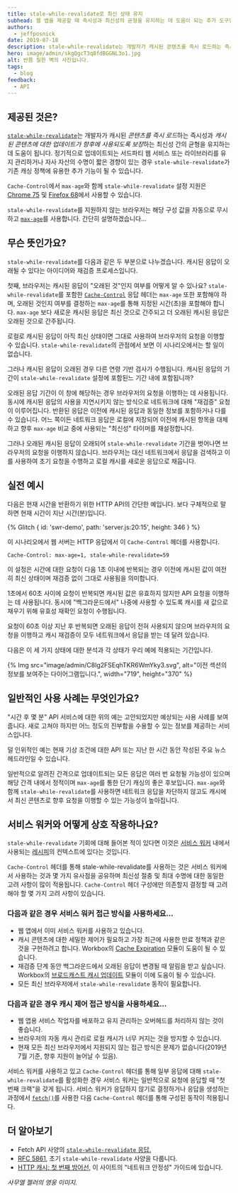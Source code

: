 ```yaml
---
title: stale-while-revalidate로 최신 상태 유지
subhead: 웹 앱을 제공할 때 즉시성과 최신성의 균형을 유지하는 데 도움이 되는 추가 도구입니다.
authors:
  - jeffposnick
date: 2019-07-18
description: stale-while-revalidate는 개발자가 캐시된 콘텐츠를 즉시 로드하는 즉시성과 캐시된 콘텐츠에 대한 업데이트가 향후에 사용되도록 보장하는 최신성 간의 균형을 유지하는 데 도움이 됩니다.
hero: image/admin/skgQgcT3q8fdBGGNL3o1.jpg
alt: 반쯤 칠한 벽의 사진입니다.
tags:
  - blog
feedback:
  - API
---
```


## 제공된 것은?

[`stale-while-revalidate`](https://tools.ietf.org/html/rfc5861#section-3)는 개발자가 캐시된 *콘텐츠를 즉시 로드*하는 즉시성과 *캐시된 콘텐츠에 대한 업데이트가 향후에 사용되도록 보장*하는 최신성 간의 균형을 유지하는 데 도움이 됩니다. 정기적으로 업데이트되는 서드파티 웹 서비스 또는 라이브러리를 유지 관리하거나 자사 자산의 수명이 짧은 경향이 있는 경우 `stale-while-revalidate`가 기존 캐싱 정책에 유용한 추가 기능이 될 수 있습니다.

`Cache-Control`에서 `max-age`와 함께 `stale-while-revalidate` 설정 지원은 [Chrome 75](https://chromestatus.com/feature/5050913014153216) 및 [Firefox 68](https://bugzilla.mozilla.org/show_bug.cgi?id=1536511)에서 사용할 수 있습니다.

`stale-while-revalidate`를 지원하지 않는 브라우저는 해당 구성 값을 자동으로 무시하고 [`max-age`](https://developers.google.com/web/fundamentals/performance/optimizing-content-efficiency/http-caching#max-age)를 사용합니다. 간단히 설명하겠습니다…

## 무슨 뜻인가요?

`stale-while-revalidate`를 다음과 같은 두 부분으로 나누겠습니다. 캐시된 응답이 오래될 수 있다는 아이디어와 재검증 프로세스입니다.

첫째, 브라우저는 캐시된 응답이 "오래된 것"인지 여부를 어떻게 알 수 있나요? `stale-while-revalidate`를 포함한 [`Cache-Control`](https://developer.mozilla.org/docs/Web/HTTP/Headers/Cache-Control) 응답 헤더는 `max-age` 또한 포함해야 하며, 오래된 것인지 여부를 결정하는 `max-age`를 통해 지정된 시간(초)을 포함해야 합니다.  `max-age` 보다 새로운 캐시된 응답은 최신 것으로 간주되고 더 오래된 캐시된 응답은 오래된 것으로 간주됩니다.

로컬로 캐시된 응답이 아직 최신 상태이면 그대로 사용하여 브라우저의 요청을 이행할 수 있습니다. `stale-while-revalidate`의 관점에서 보면 이 시나리오에서는 할 일이 없습니다.

그러나 캐시된 응답이 오래된 경우 다른 연령 기반 검사가 수행됩니다. 캐시된 응답의 기간이 `stale-while-revalidate` 설정에 포함된느 기간 내에 포함됩니까?

오래된 응답 기간이 이 창에 해당하는 경우 브라우저의 요청을 이행하는 데 사용됩니다. 동시에 캐시된 응답의 사용을 지연시키지 않는 방식으로 네트워크에 대해 "재검증" 요청이 이루어집니다. 반환된 응답은 이전에 캐시된 응답과 동일한 정보를 포함하거나 다를 수 있습니다. 어느 쪽이든 네트워크 응답은 로컬에 저장되어 이전에 캐시된 항목을 대체하고 향후 `max-age` 비교 중에 사용되는 "최신성" 타이머를 재설정합니다.

그러나 오래된 캐시된 응답이 오래되어 `stale-while-revalidate` 기간을 벗어나면 브라우저의 요청을 이행하지 않습니다. 브라우저는 대신 네트워크에서 응답을 검색하고 이를 사용하여 초기 요청을 수행하고 로컬 캐시를 새로운 응답으로 채웁니다.

## 실전 예시

다음은 현재 시간을 반환하기 위한 HTTP API의 간단한 예입니다. 보다 구체적으로 말하면 현재 시간이 지난 시간(분)입니다.

{% Glitch { id: 'swr-demo', path: 'server.js:20:15', height: 346 } %}

이 시나리오에서 웹 서버는 HTTP 응답에서 이 `Cache-Control` 헤더를 사용합니다.

```text
Cache-Control: max-age=1, stale-while-revalidate=59
```

이 설정은 시간에 대한 요청이 다음 1초 이내에 반복되는 경우 이전에 캐시된 값이 여전히 최신 상태이며 재검증 없이 그대로 사용됨을 의미합니다.

1초에서 60초 사이에 요청이 반복되면 캐시된 값은 유효하지 않지만 API 요청을 이행하는 데 사용됩니다. 동시에 "백그라운드에서" 나중에 사용할 수 있도록 캐시를 새 값으로 채우기 위해 유효성 재확인 요청이 수행됩니다.

요청이 60초 이상 지난 후 반복되면 오래된 응답이 전혀 사용되지 않으며 브라우저의 요청을 이행하고 캐시 재검증이 모두 네트워크에서 응답을 받는 데 달려 있습니다.

다음은 이 세 가지 상태에 대한 분석과 각 상태가 우리 예에 적용되는 기간입니다.

{% Img src="image/admin/C8lg2FSEqhTKR6WmYky3.svg", alt="이전 섹션의 정보를 보여주는 다이어그램입니다.", width="719", height="370" %}

## 일반적인 사용 사례는 무엇인가요?

"시간 후 몇 분" API 서비스에 대한 위의 예는 고안되었지만 예상되는 사용 사례를 보여줍니다. 새로 고쳐야 하지만 어느 정도의 진부함을 수용할 수 있는 정보를 제공하는 서비스입니다.

덜 인위적인 예는 현재 기상 조건에 대한 API 또는 지난 한 시간 동안 작성된 주요 뉴스 헤드라인일 수 있습니다.

일반적으로 알려진 간격으로 업데이트되는 모든 응답은 여러 번 요청될 가능성이 있으며 해당 간격 내에서 정적이며 `max-age`를 통한 단기 캐싱의 좋은 후보입니다. `max-age`와 함께 `stale-while-revalidate`를 사용하면 네트워크 응답을 차단하지 않고도 캐시에서 최신 콘텐츠로 향후 요청을 이행할 수 있는 가능성이 높아집니다.

## 서비스 워커와 어떻게 상호 작용하나요?

`stale-while-revalidate` 기회에 대해 들어본 적이 있다면 이것은 [서비스 워커](/service-workers-cache-storage/) 내에서 사용되는 [레시피](https://developers.google.com/web/fundamentals/instant-and-offline/offline-cookbook/#stale-while-revalidate)의 컨텍스트에 있다는 것입니다.

`Cache-Control` 헤더를 통해 stale-while-revalidate를 사용하는 것은 서비스 워커에서 사용하는 것과 몇 가지 유사점을 공유하며 최신성 절충 및 최대 수명에 대한 동일한 고려 사항이 많이 적용됩니다. `Cache-Control` 헤더 구성에만 의존할지 결정할 때 고려해야 할 몇 가지 고려 사항이 있습니다.

### 다음과 같은 경우 서비스 워커 접근 방식을 사용하세요…

- 웹 앱에서 이미 서비스 워커를 사용하고 있습니다.
- 캐시 콘텐츠에 대한 세밀한 제어가 필요하고 가장 최근에 사용한 만료 정책과 같은 것을 구현하려고 합니다. Workbox의 [Cache Expiration](https://developers.google.com/web/tools/workbox/modules/workbox-cache-expiration) 모듈이 도움이 될 수 있습니다.
- 재검증 단계 동안 백그라운드에서 오래된 응답이 변경될 때 알림을 받고 싶습니다. Workbox의 [브로드캐스트 캐시 업데이트](https://developers.google.com/web/tools/workbox/modules/workbox-broadcast-cache-update) 모듈이 이에 도움이 될 수 있습니다.
- 모든 최신 브라우저에서 `stale-while-revalidate` 동작이 필요합니다.

### 다음과 같은 경우 캐시 제어 접근 방식을 사용하세요…

- 웹 앱용 서비스 작업자를 배포하고 유지 관리하는 오버헤드를 처리하지 않는 것이 좋습니다.
- 브라우저의 자동 캐시 관리로 로컬 캐시가 너무 커지는 것을 방지할 수 있습니다.
- 현재 모든 최신 브라우저에서 지원되지 않는 접근 방식은 문제가 없습니다(2019년 7월 기준, 향후 지원이 늘어날 수 있음).

서비스 워커를 사용하고 있고 `Cache-Control` 헤더를 통해 일부 응답에 대해 `stale-while-revalidate`를 활성화한 경우 서비스 워커는 일반적으로 요청에 응답할 때 "첫 번째 크랙"을 갖게 됩니다. 서비스 워커가 응답하지 않기로 결정하거나 응답을 생성하는 과정에서 [`fetch()`](https://developer.mozilla.org/docs/Web/API/Fetch_API)를 사용한 다음 `Cache-Control` 헤더를 통해 구성된 동작이 적용됩니다.

## 더 알아보기

- Fetch API 사양의 [`stale-while-revalidate` 응답.](https://fetch.spec.whatwg.org/#concept-stale-while-revalidate-response)
- [RFC 5861](https://tools.ietf.org/html/rfc5861), 초기 `stale-while-revalidate` 사양을 다룹니다.
- [HTTP 캐시: 첫 번째 방어선](/http-cache/), 이 사이트의 "네트워크 안정성" 가이드에 있습니다.

*사무엘 젤러의 영웅 이미지.*
